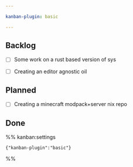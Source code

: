 ```yaml
---

kanban-plugin: basic

---
```


## Backlog

- [ ] Some work on a rust based version of sys
- [ ] Creating an editor agnostic oil


## Planned

- [ ] Creating a minecraft modpack+server nix repo


## Done





%% kanban:settings
```
{"kanban-plugin":"basic"}
```
%%